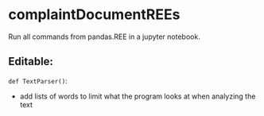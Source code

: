 # complaintDocumentREEs

Run all commands from pandas.REE in a jupyter notebook. 

## Editable:
`def TextParser()`:
- add lists of words to limit what the program looks at when analyzing the text
